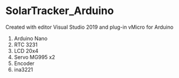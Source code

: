 # SolarTracker_Arduino

Created with editor Visual Studio 2019 and plug-in vMicro for Arduino

1. Arduino Nano
2. RTC 3231
3. LCD 20x4
4. Servo MG995 x2
5. Encoder
6. ina3221

